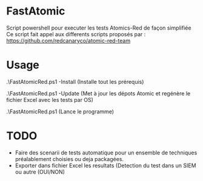 # FastAtomic
 Script powershell pour executer les tests Atomics-Red de façon simplifiée
 Ce script fait appel aux differents scripts proposés par :
 https://github.com/redcanaryco/atomic-red-team
 
 # Usage
 
 .\FastAtomicRed.ps1 -Install
(Installe tout les prérequis)

.\FastAtomicRed.ps1 -Update
(Met à jour les dépots Atomic et regénère le fichier Excel avec les tests par OS)

.\FastAtomicRed.ps1
(Lance le programme)   

# TODO
- Faire des scenarii de tests automatique pour un ensemble de techniques préalablement choisies ou deja packagées.
- Exporter dans fichier Excel les resultats (Detection du test dans un SIEM ou autre (OUI/NON)

 


